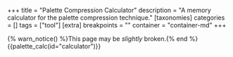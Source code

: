 +++
title = "Palette Compression Calculator"
description = "A memory calculator for the palette compression technique."
[taxonomies]
categories = []
tags = ["tool"]
[extra]
breakpoints = ""
container = "container-md"
+++

{% warn_notice() %}This page may be *slightly* broken.{% end %}
{{palette_calc(id="calculator")}}
